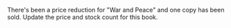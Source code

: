 There's been a price reduction for "War and Peace" and one copy has been sold. Update the price and stock count for this book.
